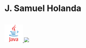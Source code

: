 

<h1>
  J. Samuel Holanda
</h1>

<br>

<a href = "">
 <img aling= "center" heigth="60" width ="60" src = "https://raw.githubusercontent.com/devicons/devicon/master/icons/java/java-original-wordmark.svg" 
  style="max-width: 100%">
</a>

<a href = "">
 <img aling= "center" heigth="100" width ="100" src="https://camo.githubusercontent.com/cf1a0ef083a2372d7f66b4691d5d25bfd8c098f42871e8da90edb1f32ed187c4/68747470733a2f2f696d672e736869656c64732e696f2f62616467652f2d4a6176615363726970742d626c61636b3f7374796c653d666c61742d737175617265266c6f676f3d6a617661736372697074" 
  style="max-width: 100%">
 
</a>


